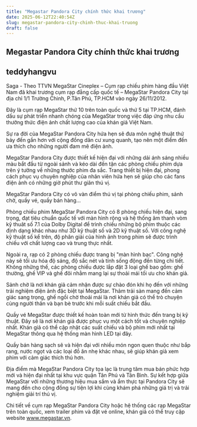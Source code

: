 ```yaml
---
title: "Megastar Pandora City chính thức khai trương"
date: 2025-06-12T22:40:54Z
slug: megastar-pandora-city-chinh-thuc-khai-truong
draft: false
---
```


## Megastar Pandora City chính thức khai trương

## teddyhangvu

Saga - Theo TTVN
MegaStar Cineplex – Cụm rạp chiếu phim hàng đầu Việt Nam đã khai trương cụm rạp đẳng cấp quốc tế – MegaStar Pandora City tại địa chỉ 1/1 Trường Chinh, P.Tân Phú, TP.HCM vào ngày 26/11/2012.

Đây là cụm rạp MegaStar thứ 10 trên toàn quốc và thứ 5 tại TP.HCM, đánh dấu sự phát triển nhanh chóng của MegaStar trong việc đáp ứng nhu cầu thưởng thức điện ảnh chất lượng cao của khán giả Việt Nam.
 
Sự ra đời của MegaStar Pandora City hứa hẹn sẽ đưa môn nghệ thuật thứ bảy đến gần hơn với cộng đồng dân cư xung quanh, tạo nên một điểm đến ưa thích cho những người đam mê điện ảnh.
 
MegaStar Pandora City được thiết kế hiện đại với những dải ánh sáng nhiều màu bắt đầu từ ngoài sảnh và kéo dài đến tận các phòng chiếu phim dựa trên ý tưởng về những thước phim đa sắc. Trang thiết bị hiện đại, phong cách phục vụ chuyên nghiệp của nhân viên hứa hẹn sẽ giúp cho các fans điện ảnh có những giờ phút thư giãn thú vị.
 
MegaStar Pandora City có vô vàn điểm thú vị tại phòng chiếu phim, sảnh chờ, quầy vé, quầy bán hàng...
 
Phòng chiếu phim MegaStar Pandora City có 8 phòng chiếu hiện đại, sang trọng, đạt tiêu chuẩn quốc tế với màn hình rộng và hệ thống âm thanh vòm kỹ thuât số 7.1 của Dolby Digital để trình chiếu những bộ phim thuộc các định dạng khác nhau như 3D kỹ thuật số và 2D kỹ thuật số. Với công nghệ kỹ thuật số kể trên, độ phân giải của hình ảnh trong phim sẽ được trình chiếu với chất lượng cao và trung thực nhất.
 
Ngoài ra, rạp có 2 phòng chiếu được trang bị "màn hình bạc". Công nghệ này sẽ tối ưu hóa độ sáng, độ sắc nét và tính sống động đến từng chi tiết. Không những thế, các phòng chiếu được lắp đặt 3 loại ghế bao gồm: ghế thường, ghế VIP và ghế đôi nhằm mang lại sự thoải mái tối ưu cho khán giả.
 
Sảnh chờ là nơi khán giả cảm nhận được sự chào đón khi họ đến với những trải nghiệm điện ảnh đặc biệt tại MegaStar. Thảm trải sàn mang đến cảm giác sang trọng, ghế ngồi chờ thoải mái là nơi khán giả có thể trò chuyện cùng người thân và bạn bè trước khi mỗi suất chiếu bắt đầu.
 
Quầy vé MegaStar được thiết kế hoàn toàn mới từ hình thức đến trang bị kỹ thuật. Đây sẽ là nơi khán giả được phục vụ một cách tốt và chuyên nghiệp nhất. Khán giả có thể  cập nhật các suất chiếu và bộ phim mới nhất tại MegaStar thông qua hệ thống màn hình LED tại đây.

Quầy bán hàng sạch sẽ và hiện đại với nhiều món ngon quen thuộc như bắp rang, nước ngọt và các loại đồ ăn nhẹ khác nhau, sẽ giúp khán giả xem phim với cảm giác thích thú hơn.

Địa điểm mà MegaStar Pandora City tọa lạc là trung tâm mua bán phức hợp mới và hiện đại nhất tại khu vực quận Tân Phú và Tân Bình. Sự kết hợp giữa MegaStar với những thương hiệu mua sắm và ẩm thực tại Pandora City sẽ mang đến cho cộng đồng sự tiện lợi khi cùng khám phá những giá trị và trải nghiệm giải trí thú vị.

Chi tiết về cụm rạp MegaStar Pandora City hoặc hệ thống các rạp MegaStar trên toàn quốc, xem trailer phim và đặt vé online, khán giả có thể truy cập website www.megastar.vn.
